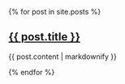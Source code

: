 {% for post in site.posts %}
  <h2>
    <a href="{{ post.url }}">
      {{ post.title }}
    </a>
  </h2>
 <p>{{ post.content | markdownify }}</p>
{% endfor %}